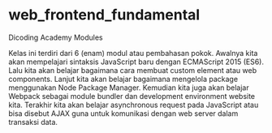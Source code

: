 # web_frontend_fundamental
Dicoding Academy Modules

Kelas ini terdiri dari 6 (enam) modul atau pembahasan pokok. Awalnya kita akan mempelajari sintaksis JavaScript baru dengan ECMAScript 2015 (ES6). Lalu kita akan belajar bagaimana cara membuat custom element atau web components. Lanjut kita akan belajar bagaimana mengelola package menggunakan Node Package Manager. Kemudian kita juga akan belajar Webpack sebagai module bundler dan development environment website kita. Terakhir kita akan belajar asynchronous request pada JavaScript atau bisa disebut AJAX guna untuk komunikasi dengan web server dalam transaksi data. 

